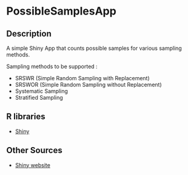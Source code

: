 # PossibleSamplesApp

## Description

A simple Shiny App that counts possible samples for various sampling methods.

Sampling methods to be supported :

- SRSWR (Simple Random Sampling with Replacement)
- SRSWOR (Simple Random Sampling without Replacement)
- Systematic Sampling
- Stratified Sampling

## R libraries

- [Shiny](https://cran.r-project.org/web/packages/shiny/index.html)

## Other Sources

- [Shiny website](https://shiny.rstudio.com/)
